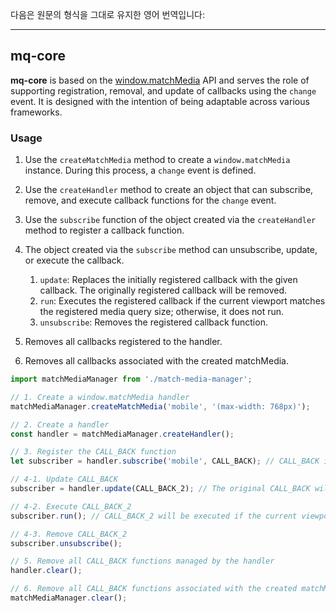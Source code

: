 다음은 원문의 형식을 그대로 유지한 영어 번역입니다:

---

## mq-core

**mq-core** is based on the [window.matchMedia](https://developer.mozilla.org/en-US/docs/Web/API/Window/matchMedia) API and serves the role of supporting registration, removal, and update of callbacks using the `change` event. It is designed with the intention of being adaptable across various frameworks.

### Usage

1. Use the `createMatchMedia` method to create a `window.matchMedia` instance. During this process, a `change` event is defined.
2. Use the `createHandler` method to create an object that can subscribe, remove, and execute callback functions for the `change` event.
3. Use the `subscribe` function of the object created via the `createHandler` method to register a callback function.
4. The object created via the `subscribe` method can unsubscribe, update, or execute the callback.

    1. `update`: Replaces the initially registered callback with the given callback. The originally registered callback will be removed.
    2. `run`: Executes the registered callback if the current viewport matches the registered media query size; otherwise, it does not run.
    3. `unsubscribe`: Removes the registered callback function.

5. Removes all callbacks registered to the handler.
6. Removes all callbacks associated with the created matchMedia.

```jsx
import matchMediaManager from './match-media-manager';

// 1. Create a window.matchMedia handler
matchMediaManager.createMatchMedia('mobile', '(max-width: 768px)');

// 2. Create a handler
const handler = matchMediaManager.createHandler();

// 3. Register the CALL_BACK function
let subscriber = handler.subscribe('mobile', CALL_BACK); // CALL_BACK is executed when the viewport changes to mobile size.

// 4-1. Update CALL_BACK
subscriber = handler.update(CALL_BACK_2); // The original CALL_BACK will be removed.

// 4-2. Execute CALL_BACK_2
subscriber.run(); // CALL_BACK_2 will be executed if the current viewport matches the mobile size.

// 4-3. Remove CALL_BACK_2
subscriber.unsubscribe();

// 5. Remove all CALL_BACK functions managed by the handler
handler.clear();

// 6. Remove all CALL_BACK functions associated with the created matchMedia
matchMediaManager.clear();
```
